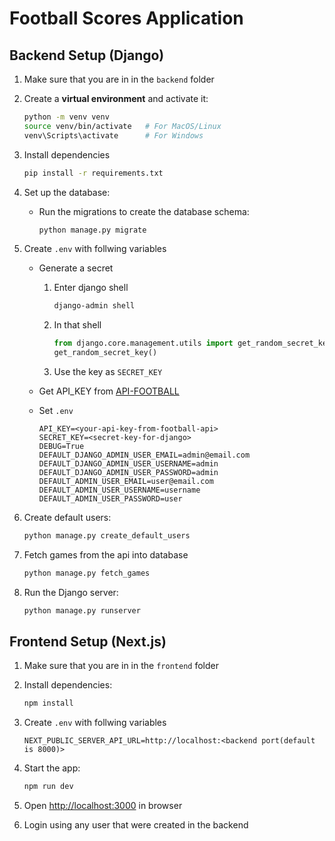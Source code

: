 # Football Scores Application

## **Backend Setup (Django)**

1. Make sure that you are in in the `backend` folder

1. Create a **virtual environment** and activate it:

   ```bash
   python -m venv venv
   source venv/bin/activate   # For MacOS/Linux
   venv\Scripts\activate      # For Windows
   ```

1. Install dependencies

   ```bash
   pip install -r requirements.txt
   ```

1. Set up the database:

   - Run the migrations to create the database schema:
     ```bash
     python manage.py migrate
     ```

1. Create `.env` with follwing variables

   - Generate a secret

     1. Enter django shell

        ```bash
        django-admin shell
        ```

     2. In that shell

        ```python
        from django.core.management.utils import get_random_secret_key
        get_random_secret_key()
        ```

     3. Use the key as `SECRET_KEY`

   - Get API_KEY from [API-FOOTBALL](https://www.api-football.com/)

   - Set `.env`
     ```env
     API_KEY=<your-api-key-from-football-api>
     SECRET_KEY=<secret-key-for-django>
     DEBUG=True
     DEFAULT_DJANGO_ADMIN_USER_EMAIL=admin@email.com
     DEFAULT_DJANGO_ADMIN_USER_USERNAME=admin
     DEFAULT_DJANGO_ADMIN_USER_PASSWORD=admin
     DEFAULT_ADMIN_USER_EMAIL=user@email.com
     DEFAULT_ADMIN_USER_USERNAME=username
     DEFAULT_ADMIN_USER_PASSWORD=user
     ```

1. Create default users:

   ```bash
   python manage.py create_default_users
   ```

1. Fetch games from the api into database

   ```bash
   python manage.py fetch_games
   ```

1. Run the Django server:
   ```bash
   python manage.py runserver
   ```

## **Frontend Setup (Next.js)**

1. Make sure that you are in in the `frontend` folder

1. Install dependencies:

   ```bash
   npm install
   ```

1. Create `.env` with follwing variables

   ```env
   NEXT_PUBLIC_SERVER_API_URL=http://localhost:<backend port(default is 8000)>
   ```

1. Start the app:

   ```bash
   npm run dev
   ```

1. Open [http://localhost:3000](http://localhost:3000) in browser

1. Login using any user that were created in the backend
